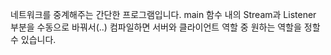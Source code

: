 네트워크를 중계해주는 간단한 프로그램입니다.
main 함수 내의 Stream과 Listener 부분을 수동으로 바꿔서(..) 컴파일하면 서버와 클라이언트 역할 중 원하는 역할을 정할 수 있습니다.
